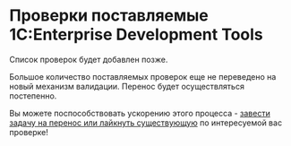 # Проверки поставляемые 1C:Enterprise Development Tools

Список проверок будет добавлен позже.

Большое количество поставляемых проверок еще не переведено на новый механизм валидации. 
Перенос будет осуществляться постепенно.

Вы можете поспособствовать ускорению этого процесса - [завести задачу на перенос или лайкнуть существующую](https://github.com/1C-Company/v8-code-style/issues) по интересуемой вас проверке!
